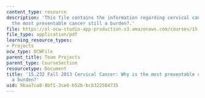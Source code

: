 ```yaml
---
content_type: resource
description: 'This file contains the information regarding cervical cancer: why is
  the most preventable cancer still a burden?.'
file: https://ol-ocw-studio-app-production.s3.amazonaws.com/courses/15-232-business-model-innovation-global-health-in-frontier-markets-fall-2013/9baa7ca88bf13ce6b52bbcb322504735_MIT15_232F13_a1_crvl-cnc_1.pdf
file_type: application/pdf
learning_resource_types:
- Projects
ocw_type: OCWFile
parent_title: Team Projects
parent_type: CourseSection
resourcetype: Document
title: '15.232 Fall 2013 Cervical Cancer: Why is the most preventable cancer still
  a burden?'
uid: 9baa7ca8-8bf1-3ce6-b52b-bcb322504735
---
```

